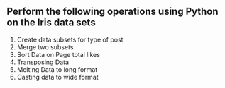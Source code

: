 ## Perform the following operations using Python on the Iris data sets

1. Create data subsets for type of post
2. Merge two subsets
3. Sort Data on Page total likes
4. Transposing Data
5. Melting Data to long format
6. Casting data to wide format
